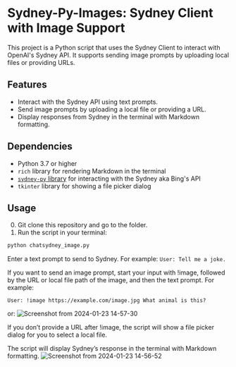 # Sydney-Py-Images: Sydney Client with Image Support

This project is a Python script that uses the Sydney Client to interact with OpenAI's Sydney API. It supports sending image prompts by uploading local files or providing URLs. 

## Features

- Interact with the Sydney API using text prompts.
- Send image prompts by uploading a local file or providing a URL.
- Display responses from Sydney in the terminal with Markdown formatting.

## Dependencies

- Python 3.7 or higher
- `rich` library for rendering Markdown in the terminal
- [`sydney-py` library](https://github.com/vsakkas/sydney.py) for interacting with the Sydney aka Bing's API
- `tkinter` library for showing a file picker dialog

## Usage
0. Git clone this repository and go to the folder.
1. Run the script in your terminal:

```bash
python chatsydney_image.py
```
Enter a text prompt to send to Sydney. For example:
`User: Tell me a joke.`

If you want to send an image prompt, start your input with !image, followed by the URL or local file path of the image, and then the text prompt. For example:
```
User: !image https://example.com/image.jpg What animal is this?
```
or:
![Screenshot from 2024-01-23 14-57-30](https://github.com/Manamama/Sydney-Pi-Images/assets/78492008/583c5617-5903-4be0-a79f-6eb1d0ed4caf)


If you don’t provide a URL after !image, the script will show a file picker dialog for you to select a local file.

The script will display Sydney’s response in the terminal with Markdown formatting.
![Screenshot from 2024-01-23 14-56-52](https://github.com/Manamama/Sydney-Pi-Images/assets/78492008/90f8a0f2-a48a-4168-a1f5-7d7255a200b1)
    
